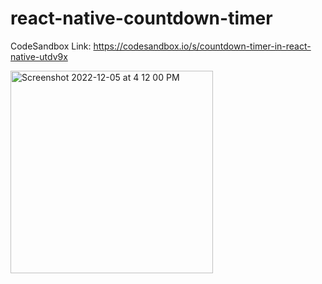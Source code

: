 # react-native-countdown-timer
CodeSandbox Link: https://codesandbox.io/s/countdown-timer-in-react-native-utdv9x

<img width="324" alt="Screenshot 2022-12-05 at 4 12 00 PM" src="https://user-images.githubusercontent.com/6399152/205615594-e929a4a1-97bd-4754-b100-c77a5f0f704d.png">
